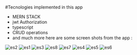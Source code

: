 #Tecnologies implemented in this app 
- MERN STACK
- jwt Authorization
- typescript
- CRUD operations
- and much more
  here are some screen shots from the app :

![es2](https://github.com/user-attachments/assets/543ce7f0-6408-43ab-aeb6-d38eac58f891)
![es1](https://github.com/user-attachments/assets/40b3bb18-d505-49c9-a083-7128813178ff)
![es3](https://github.com/user-attachments/assets/fe1d0d90-d51f-4764-8589-3bbbb0bfc112)
![es8](https://github.com/user-attachments/assets/ea244ef2-936e-4b71-adbe-5f170d0835eb)
![es7](https://github.com/user-attachments/assets/00b255b7-029e-4bbc-b950-e519f08a583e)
![es4](https://github.com/user-attachments/assets/bb023c3c-3cce-47c5-bbb2-e751362f4aeb)
![es5](https://github.com/user-attachments/assets/949f676f-cb96-4760-9a2c-80da2901e7af)
![es6](https://github.com/user-attachments/assets/971eea0e-42eb-4520-9cd9-b3c924dca1e2)







